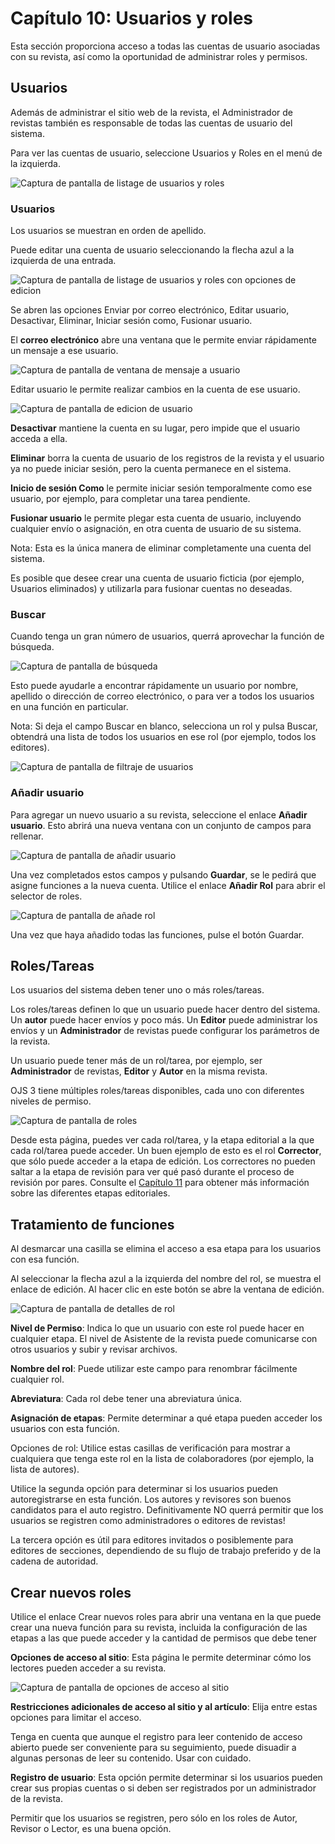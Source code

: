 # Capítulo 10: Usuarios y roles

Esta sección proporciona acceso a todas las cuentas de usuario asociadas con su revista, así como la oportunidad de administrar roles y permisos.

## Usuarios
Además de administrar el sitio web de la revista, el Administrador de revistas también es responsable de todas las cuentas de usuario del sistema.

Para ver las cuentas de usuario, seleccione Usuarios y Roles en el menú de la izquierda.

![Captura de pantalla de listage de usuarios y roles](./assets/image189.png)

### Usuarios

Los usuarios se muestran en orden de apellido.

Puede editar una cuenta de usuario seleccionando la flecha azul a la izquierda de una entrada.

![Captura de pantalla de listage de usuarios y roles con opciones de edicion](./assets/image66.png)

Se abren las opciones Enviar por correo electrónico, Editar usuario, Desactivar, Eliminar, Iniciar sesión como, Fusionar usuario.

El **correo electrónico** abre una ventana que le permite enviar rápidamente un mensaje a ese usuario.

![Captura de pantalla de ventana de mensaje a usuario](./assets/image83.png)

Editar usuario le permite realizar cambios en la cuenta de ese usuario.

![Captura de pantalla de edicion de usuario](./assets/image185.png)

**Desactivar** mantiene la cuenta en su lugar, pero impide que el usuario acceda a ella.

**Eliminar** borra la cuenta de usuario de los registros de la revista y el usuario ya no puede iniciar sesión, pero la cuenta permanece en el sistema.

**Inicio de sesión Como** le permite iniciar sesión temporalmente como ese usuario, por ejemplo, para completar una tarea pendiente.

**Fusionar usuario** le permite plegar esta cuenta de usuario, incluyendo cualquier envío o asignación, en otra cuenta de usuario de su sistema.

Nota: Esta es la única manera de eliminar completamente una cuenta del sistema.

Es posible que desee crear una cuenta de usuario ficticia (por ejemplo, Usuarios eliminados) y utilizarla para fusionar cuentas no deseadas.

### Buscar

Cuando tenga un gran número de usuarios, querrá aprovechar la función de búsqueda.

![Captura de pantalla de búsqueda](./assets/image51.png)

Esto puede ayudarle a encontrar rápidamente un usuario por nombre, apellido o dirección de correo electrónico, o para ver a todos los usuarios en una función en particular.

Nota: Si deja el campo Buscar en blanco, selecciona un rol y pulsa Buscar, obtendrá una lista de todos los usuarios en ese rol (por ejemplo, todos los editores).

![Captura de pantalla de filtraje de usuarios](./assets/image71.png)

### Añadir usuario
Para agregar un nuevo usuario a su revista, seleccione el enlace **Añadir usuario**. Esto abrirá una nueva ventana con un conjunto de campos para rellenar.

![Captura de pantalla de añadir usuario](./assets/image74.png)

Una vez completados estos campos y pulsando **Guardar**, se le pedirá que asigne funciones a la nueva cuenta. Utilice el enlace **Añadir Rol** para abrir el selector de roles.

![Captura de pantalla de añade rol](./assets/image2.png)

Una vez que haya añadido todas las funciones, pulse el botón Guardar.

## Roles/Tareas

Los usuarios del sistema deben tener uno o más roles/tareas.

Los roles/tareas definen lo que un usuario puede hacer dentro del sistema. Un **autor** puede hacer envíos y poco más. Un **Editor** puede administrar los envíos y un **Administrador** de revistas puede configurar los parámetros de la revista.

Un usuario puede tener más de un rol/tarea, por ejemplo, ser **Administrador** de revistas, **Editor** y **Autor** en la misma revista.

OJS 3 tiene múltiples roles/tareas disponibles, cada uno con diferentes niveles de permiso.

![Captura de pantalla de roles](./assets/image105.png)

Desde esta página, puedes ver cada rol/tarea, y la etapa editorial a la que cada rol/tarea puede acceder. Un buen ejemplo de esto es el rol **Corrector**, que sólo puede acceder a la etapa de edición. Los correctores no pueden saltar a la etapa de revisión para ver qué pasó durante el proceso de revisión por pares. Consulte el [Capítulo 11](editorial-workflow.md) para obtener más información sobre las diferentes etapas editoriales.

## Tratamiento de funciones

Al desmarcar una casilla se elimina el acceso a esa etapa para los usuarios con esa función.

Al seleccionar la flecha azul a la izquierda del nombre del rol, se muestra el enlace de edición. Al hacer clic en este botón se abre la ventana de edición.

![Captura de pantalla de detalles de rol](./assets/image140.png)

**Nivel de Permiso**: Indica lo que un usuario con este rol puede hacer en cualquier etapa. El nivel de Asistente de la revista puede comunicarse con otros usuarios y subir y revisar archivos.

**Nombre del rol**: Puede utilizar este campo para renombrar fácilmente cualquier rol.

**Abreviatura**: Cada rol debe tener una abreviatura única.

**Asignación de etapas**: Permite determinar a qué etapa pueden acceder los usuarios con esta función.

Opciones de rol: Utilice estas casillas de verificación para mostrar a cualquiera que tenga este rol en la lista de colaboradores (por ejemplo, la lista de autores).

Utilice la segunda opción para determinar si los usuarios pueden autoregistrarse en esta función. Los autores y revisores son buenos candidatos para el auto registro. Definitivamente NO querrá permitir que los usuarios se registren como administradores o editores de revistas!

La tercera opción es útil para editores invitados o posiblemente para editores de secciones, dependiendo de su flujo de trabajo preferido y de la cadena de autoridad.


## Crear nuevos roles

Utilice el enlace Crear nuevos roles para abrir una ventana en la que puede crear una nueva función para su revista, incluida la configuración de las etapas a las que puede acceder y la cantidad de permisos que debe tener

**Opciones de acceso al sitio**: 
Esta página le permite determinar cómo los lectores pueden acceder a su revista.

![Captura de pantalla de opciones de acceso al sitio](./assets/image25.png)

**Restricciones adicionales de acceso al sitio y al artículo**: Elija entre estas opciones para limitar el acceso.

Tenga en cuenta que aunque el registro para leer contenido de acceso abierto puede ser conveniente para su seguimiento, puede disuadir a algunas personas de leer su contenido. Usar con cuidado.

**Registro de usuario**: Esta opción permite determinar si los usuarios pueden crear sus propias cuentas o si deben ser registrados por un administrador de la revista.

Permitir que los usuarios se registren, pero sólo en los roles de Autor, Revisor o Lector, es una buena opción.
